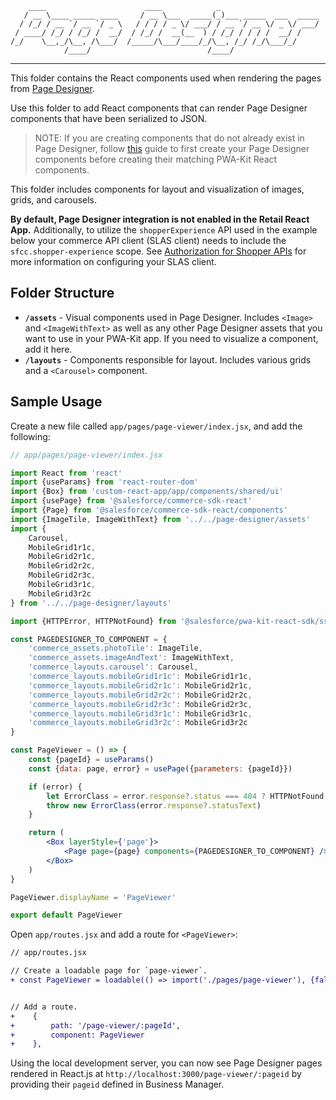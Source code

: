         ____                      ____            _
       / __ \____ _____ ____     / __ \___  _____(_)___ _____  ___  _____
      / /_/ / __ `/ __ `/ _ \   / / / / _ \/ ___/ / __ `/ __ \/ _ \/ ___/
     / ____/ /_/ / /_/ /  __/  / /_/ /  __(__  ) / /_/ / / / /  __/ /
    /_/    \__,_/\__, /\___/  /_____/\___/____/_/\__, /_/ /_/\___/_/
                /____/                          /____/

---

This folder contains the React components used when rendering the pages from [Page Designer](https://documentation.b2c.commercecloud.salesforce.com/DOC2/topic/com.demandware.dochelp/content/b2c_commerce/topics/page_designer/b2c_creating_pd_pages.html).

Use this folder to add React components that can render Page Designer components that have been serialized to JSON.

> NOTE: If you are creating components that do not already exist in Page Designer, follow [this](https://documentation.b2c.commercecloud.salesforce.com/DOC1/index.jsp) guide to first create your Page Designer components before creating their matching PWA-Kit React components.

This folder includes components for layout and visualization of images, grids, and carousels.

**By default, Page Designer integration is not enabled in the Retail React App.** Additionally, to utilize the `shopperExperience`
API used in the example below your commerce API client (SLAS client) needs to include the `sfcc.shopper-experience` scope.
See [Authorization for Shopper APIs](https://developer.salesforce.com/docs/commerce/commerce-api/guide/authorization-for-shopper-apis.html)
for more information on configuring your SLAS client.

## Folder Structure

-   **`/assets`** - Visual components used in Page Designer. Includes `<Image>` and `<ImageWithText>` as well as any other Page Designer assets that you want to use in your PWA-Kit app. If you need to visualize a component, add it here.
-   **`/layouts`** - Components responsible for layout. Includes various grids and a `<Carousel>` component.

## Sample Usage

Create a new file called `app/pages/page-viewer/index.jsx`, and add the following:

```jsx
// app/pages/page-viewer/index.jsx

import React from 'react'
import {useParams} from 'react-router-dom'
import {Box} from 'custom-react-app/app/components/shared/ui'
import {usePage} from '@salesforce/commerce-sdk-react'
import {Page} from '@salesforce/commerce-sdk-react/components'
import {ImageTile, ImageWithText} from '../../page-designer/assets'
import {
    Carousel,
    MobileGrid1r1c,
    MobileGrid2r1c,
    MobileGrid2r2c,
    MobileGrid2r3c,
    MobileGrid3r1c,
    MobileGrid3r2c
} from '../../page-designer/layouts'

import {HTTPError, HTTPNotFound} from '@salesforce/pwa-kit-react-sdk/ssr/universal/errors'

const PAGEDESIGNER_TO_COMPONENT = {
    'commerce_assets.photoTile': ImageTile,
    'commerce_assets.imageAndText': ImageWithText,
    'commerce_layouts.carousel': Carousel,
    'commerce_layouts.mobileGrid1r1c': MobileGrid1r1c,
    'commerce_layouts.mobileGrid2r1c': MobileGrid2r1c,
    'commerce_layouts.mobileGrid2r2c': MobileGrid2r2c,
    'commerce_layouts.mobileGrid2r3c': MobileGrid2r3c,
    'commerce_layouts.mobileGrid3r1c': MobileGrid3r1c,
    'commerce_layouts.mobileGrid3r2c': MobileGrid3r2c
}

const PageViewer = () => {
    const {pageId} = useParams()
    const {data: page, error} = usePage({parameters: {pageId}})

    if (error) {
        let ErrorClass = error.response?.status === 404 ? HTTPNotFound : HTTPError
        throw new ErrorClass(error.response?.statusText)
    }

    return (
        <Box layerStyle={'page'}>
            <Page page={page} components={PAGEDESIGNER_TO_COMPONENT} />
        </Box>
    )
}

PageViewer.displayName = 'PageViewer'

export default PageViewer
```

Open `app/routes.jsx` and add a route for `<PageViewer>`:

```diff
// app/routes.jsx

// Create a loadable page for `page-viewer`.
+ const PageViewer = loadable(() => import('./pages/page-viewer'), {fallback})


// Add a route.
+    {
+        path: '/page-viewer/:pageId',
+        component: PageViewer
+    },
```

Using the local development server, you can now see Page Designer pages rendered in React.js at `http://localhost:3000/page-viewer/:pageid` by providing their `pageid` defined in Business Manager.
